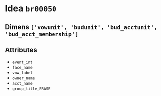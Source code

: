 # Idea `br00050`

## Dimens `['vowunit', 'budunit', 'bud_acctunit', 'bud_acct_membership']`

## Attributes
- `event_int`
- `face_name`
- `vow_label`
- `owner_name`
- `acct_name`
- `group_title_ERASE`
